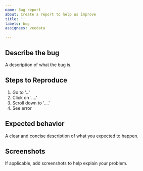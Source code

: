 ```yaml
---
name: Bug report
about: Create a report to help us improve
title: ''
labels: bug
assignees: veedata

---
```


## Describe the bug
A description of what the bug is.

## Steps to Reproduce
1. Go to '...'
2. Click on '....'
3. Scroll down to '....'
4. See error

## Expected behavior
A clear and concise description of what you expected to happen.

## Screenshots
If applicable, add screenshots to help explain your problem.

